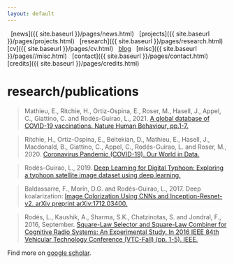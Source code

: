 ```yaml
---
layout: default
---
```


<a href="{{ site.baseurl }}/index.html" class="back2"><i class="fa fa-home" aria-hidden="true"></i></a> &nbsp; 
[news]({{ site.baseurl }}/pages/news.html) &nbsp; [projects]({{ site.baseurl }}/pages/projects.html) &nbsp;
[research]({{ site.baseurl }}/pages/research.html) &nbsp;
[cv]({{ site.baseurl }}/pages/cv.html) &nbsp; [blog](https://medium.com/@lucasrg) &nbsp; [misc]({{ site.baseurl }}/pages//misc.html) &nbsp;
[contact]({{ site.baseurl }}/pages/contact.html) &nbsp; [credits]({{ site.baseurl }}/pages/credits.html)<br/>
# research/publications


> Mathieu, E., Ritchie, H., Ortiz-Ospina, E., Roser, M., Hasell, J., Appel, C., Giattino, C. and Rodés-Guirao, L., 2021. [A global database of COVID-19 vaccinations. Nature Human Behaviour, pp.1-7.](https://www.nature.com/articles/s41562-021-01122-8)

> Ritchie, H., Ortiz-Ospina, E., Beltekian, D., Mathieu, E., Hasell, J., Macdonald, B., Giattino, C., Appel, C., Rodés-Guirao, L. and Roser, M., 2020. [Coronavirus Pandemic (COVID-19). Our World in Data.](https://ourworldindata.org/coronavirus)

> Rodés-Guirao, L., 2019. [Deep Learning for Digital Typhoon: Exploring a typhoon satellite image dataset using deep learning.](https://www.diva-portal.org/smash/record.jsf?pid=diva2%3A1304600&dswid=-3633)

> Baldassarre, F., Morín, D.G. and Rodés-Guirao, L., 2017. Deep koalarization: [Image Colorization Using CNNs and Inception-Resnet-v2. arXiv preprint arXiv:1712.03400.](https://arxiv.org/abs/1712.03400)

> Rodés, L., Kaushik, A., Sharma, S.K., Chatzinotas, S. and Jondral, F., 2016, September. [Square-Law Selector and Square-Law Combiner for Cognitive Radio Systems: An Experimental Study. In 2016 IEEE 84th Vehicular Technology Conference (VTC-Fall) (pp. 1-5). IEEE.](https://ieeexplore.ieee.org/abstract/document/7881236?casa_token=_g_STzv2dT0AAAAA:MPr1J99rkErdy0zWZtd_UJm5KbS2m2zPXZs4zF1GkxLL_071LScWouG4EpZBwx3tHDw-_QLggw)

Find more on 
[google scholar](https://scholar.google.es/citations?user=5KPcE6QAAAAJ&hl=en).
